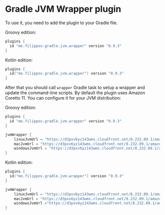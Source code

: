 # Gradle JVM Wrapper plugin
To use it, you need to add the plugin to your Gradle file.

Groovy edition:
```groovy
plugins {
  id "me.filippov.gradle.jvm.wrapper" version "0.9.3"
}
```
Kotlin edition:
```kotlin
plugins {
  id("me.filippov.gradle.jvm.wrapper") version "0.9.3"
}
```
After that you should call `wrapper` Gradle task to setup a wrapper and update the command-line scripts.
By default the plugin uses Amazon Coretto 11. You can configure it for your JVM distribution:

Groovy edition:
```groovy
plugins {
  id "me.filippov.gradle.jvm.wrapper" version "0.9.3"
}

jvmWrapper {
    linuxJvmUrl = "https://d3pxv6yz143wms.cloudfront.net/8.232.09.1/amazon-corretto-8.232.09.1-linux-x64.tar.gz"
    macJvmUrl = "https://d3pxv6yz143wms.cloudfront.net/8.232.09.1/amazon-corretto-8.232.09.1-macosx-x64.tar.gz"
    windowsJvmUrl = "https://d3pxv6yz143wms.cloudfront.net/8.232.09.1/amazon-corretto-8.232.09.1-windows-x64-jdk.zip"
}
```
Kotlin edition:
```kotlin
plugins {
  id("me.filippov.gradle.jvm.wrapper") version "0.9.3"
}

jvmWrapper {
    linuxJvmUrl = "https://d3pxv6yz143wms.cloudfront.net/8.232.09.1/amazon-corretto-8.232.09.1-linux-x64.tar.gz"
    macJvmUrl = "https://d3pxv6yz143wms.cloudfront.net/8.232.09.1/amazon-corretto-8.232.09.1-macosx-x64.tar.gz"
    windowsJvmUrl ="https://d3pxv6yz143wms.cloudfront.net/8.232.09.1/amazon-corretto-8.232.09.1-windows-x86-jdk.zip"
}
```
